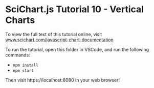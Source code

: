 # SciChart.js Tutorial 10 - Vertical Charts

To view the full text of this tutorial online, visit www.scichart.com/javascript-chart-documentation 

To run the tutorial, open this folder in VSCode, and run the following commands:

* `npm install`
* `npm start` 

Then visit https://localhost:8080 in your web browser! 
